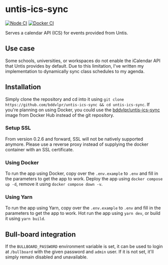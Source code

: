 # untis-ics-sync

[![Node CI](https://github.com/bddvlpr/untis-ics-sync/actions/workflows/node-ci.yaml/badge.svg)](https://github.com/bddvlpr/untis-ics-sync/actions/workflows/node-ci.yaml)
[![Docker CI](https://github.com/bddvlpr/untis-ics-sync/actions/workflows/docker-ci.yaml/badge.svg)](https://github.com/bddvlpr/untis-ics-sync/actions/workflows/docker-ci.yaml)

Serves a calendar API (ICS) for events provided from Untis.

## Use case

Some schools, universities, or workspaces do not enable the iCalendar API that Untis provides by default. Due to this limitation, I've written my implementation to dynamically sync class schedules to my agenda.

## Installation

Simply clone the repository and cd into it using `git clone https://github.com/bddvlpr/untis-ics-sync && cd untis-ics-sync`.
If you're planning on using Docker, you could use the [bddvlpr/untis-ics-sync](https://hub.docker.com/r/bddvlpr/untis-ics-sync/) image from Docker Hub instead of the git repository.

### Setup SSL

From version 0.2.6 and forward, SSL will not be natively supported anymore. Please use a reverse proxy instead of supplying the docker container with an SSL certificate.

### Using Docker

To run the app using Docker, copy over the `.env.example` to `.env` and fill in the parameters to get the app to work.
Deploy the app using `docker compose up -d`, remove it using `docker compose down -v`.

### Using Yarn

To run the app using Yarn, copy over the `.env.example` to `.env` and fill in the parameters to get the app to work.
Hot run the app using `yarn dev`, or build it using `yarn build`.

## Bull-board integration

If the `BULLBOARD_PASSWORD` environment variable is set, it can be used to login at `/bullboard` with the given password and `admin` user. If it is not set, it'll simply remain disabled and unavailable.
